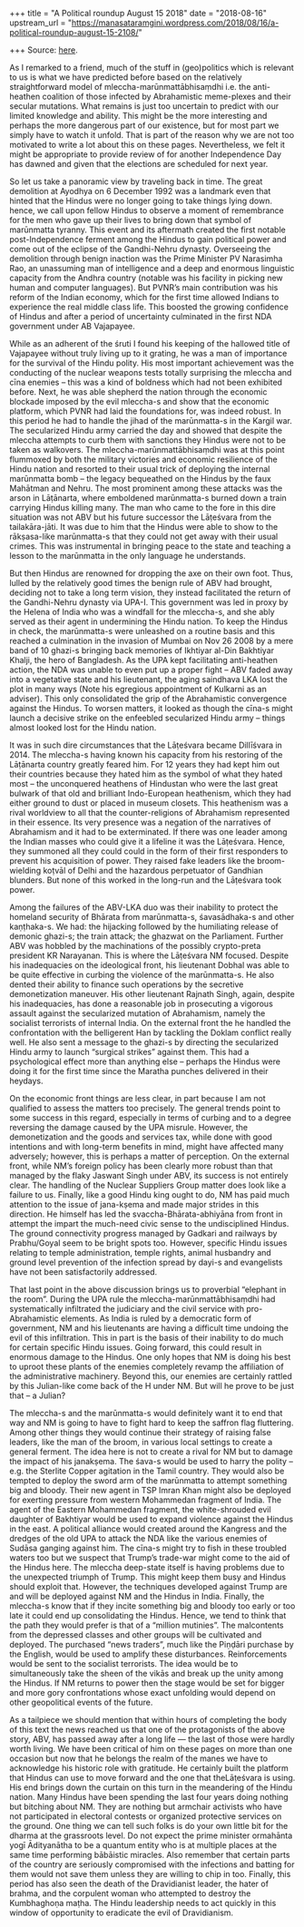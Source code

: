 +++
title = "A Political roundup August 15 2018"
date = "2018-08-16"
upstream_url = "https://manasataramgini.wordpress.com/2018/08/16/a-political-roundup-august-15-2108/"

+++
Source: [here](https://manasataramgini.wordpress.com/2018/08/16/a-political-roundup-august-15-2108/).

As I remarked to a friend, much of the stuff in (geo)politics which is
relevant to us is what we have predicted before based on the relatively
straightforward model of mleccha-marūnmattābhisaṃdhi i.e. the
anti-heathen coalition of those infected by Abrahamistic meme-plexes and
their secular mutations. What remains is just too uncertain to predict
with our limited knowledge and ability. This might be the more
interesting and perhaps the more dangerous part of our existence, but
for most part we simply have to watch it unfold. That is part of the
reason why we are not too motivated to write a lot about this on these
pages. Nevertheless, we felt it might be appropriate to provide review
of for another Independence Day has dawned and given that the elections
are scheduled for next year.

So let us take a panoramic view by traveling back in time. The great
demolition at Ayodhya on 6 December 1992 was a landmark even that hinted
that the Hindus were no longer going to take things lying down. hence,
we call upon fellow Hindus to observe a moment of remembrance for the
men who gave up their lives to bring down that symbol of marūnmatta
tyranny. This event and its aftermath created the first notable
post-Independence ferment among the Hindus to gain political power and
come out of the eclipse of the Gandhi-Nehru dynasty. Overseeing the
demolition through benign inaction was the Prime Minister PV Narasimha
Rao, an unassuming man of intelligence and a deep and enormous
linguistic capacity from the Andhra country (notable was his facility in
picking new human and computer languages). But PVNR’s main contribution
was his reform of the Indian economy, which for the first time allowed
Indians to experience the real middle class life. This boosted the
growing confidence of Hindus and after a period of uncertainty
culminated in the first NDA government under AB Vajapayee.

While as an adherent of the śruti I found his keeping of the hallowed
title of Vajapayee without truly living up to it grating, he was a man
of importance for the survival of the Hindu polity. His most important
achievement was the conducting of the nuclear weapons tests totally
surprising the mleccha and cīna enemies – this was a kind of boldness
which had not been exhibited before. Next, he was able shepherd the
nation through the economic blockade imposed by the evil mleccha-s and
show that the economic platform, which PVNR had laid the foundations
for, was indeed robust. In this period he had to handle the jihad of the
marūnmatta-s in the Kargil war. The secularized Hindu army carried the
day and showed that despite the mleccha attempts to curb them with
sanctions they Hindus were not to be taken as walkovers. The
mleccha-marūnmattābhisaṃdhi was at this point flummoxed by both the
military victories and economic resilience of the Hindu nation and
resorted to their usual trick of deploying the internal marūnmatta bomb
– the legacy bequeathed on the Hindus by the faux Mahātman and Nehru.
The most prominent among these attacks was the arson in Lāṭānarta, where
emboldened marūnmatta-s burned down a train carrying Hindus killing
many. The man who came to the fore in this dire situation was not ABV
but his future successor the Lāṭeśvara from the tailakāra-jāti. It was
due to him that the Hindus were able to show to the rākṣasa-like
marūnmatta-s that they could not get away with their usual crimes. This
was instrumental in bringing peace to the state and teaching a lesson to
the marūnmatta in the only language he understands.

But then Hindus are renowned for dropping the axe on their own foot.
Thus, lulled by the relatively good times the benign rule of ABV had
brought, deciding not to take a long term vision, they instead
facilitated the return of the Gandhi-Nehru dynasty via UPA-I. This
government was led in proxy by the Helena of India who was a windfall
for the mleccha-s, and she ably served as their agent in undermining the
Hindu nation. To keep the Hindus in check, the marūnmatta-s were
unleashed on a routine basis and this reached a culmination in the
invasion of Mumbai on Nov 26 2008 by a mere band of 10 ghazi-s bringing
back memories of Ikhtiyar al-Din Bakhtiyar Khalji, the hero of
Bangladesh. As the UPA kept facilitating anti-heathen action, the NDA
was unable to even put up a proper fight – ABV faded away into a
vegetative state and his lieutenant, the aging saindhava LKA lost the
plot in many ways (Note his egregious appointment of Kulkarni as an
adviser). This only consolidated the grip of the Abrahamistic
convergence against the Hindus. To worsen matters, it looked as though
the cīna-s might launch a decisive strike on the enfeebled secularized
Hindu army – things almost looked lost for the Hindu nation.

It was in such dire circumstances that the Lāṭeśvara became Dillīśvara
in 2014. The mleccha-s having known his capacity from his restoring of
the Lāṭānarta country greatly feared him. For 12 years they had kept him
out their countries because they hated him as the symbol of what they
hated most – the unconquered heathens of Hindustan who were the last
great bulwark of that old and brilliant Indo-European heathenism, which
they had either ground to dust or placed in museum closets. This
heathenism was a rival worldview to all that the counter-religions of
Abrahamism represented in their essence. Its very presence was a
negation of the narratives of Abrahamism and it had to be exterminated.
If there was one leader among the Indian masses who could give it a
lifeline it was the Lāṭeśvara. Hence, they summoned all they could could
in the form of their first responders to prevent his acquisition of
power. They raised fake leaders like the broom-wielding koṭvāl of Delhi
and the hazardous perpetuator of Gandhian blunders. But none of this
worked in the long-run and the Lāṭeśvara took power.

Among the failures of the ABV-LKA duo was their inability to protect the
homeland security of Bhārata from marūnmatta-s, śavasādhaka-s and other
kaṇṭhaka-s. We had: the hijacking followed by the humiliating release of
demonic ghazi-s; the train attack; the ghazwat on the Parliament.
Further ABV was hobbled by the machinations of the possibly crypto-preta
president KR Narayanan. This is where the Lāṭeśvara NM focused. Despite
his inadequacies on the ideological front, his lieutenant Dobhal was
able to be quite effective in curbing the violence of the marūnmatta-s.
He also dented their ability to finance such operations by the secretive
demonetization maneuver. His other lieutenant Rajnath Singh, again,
despite his inadequacies, has done a reasonable job in prosecuting a
vigorous assault against the secularized mutation of Abrahamism, namely
the socialist terrorists of internal India. On the external front the he
handled the confrontation with the belligerent Han by tackling the
Doklam conflict really well. He also sent a message to the ghazi-s by
directing the secularized Hindu army to launch “surgical strikes”
against them. This had a psychological effect more than anything else –
perhaps the Hindus were doing it for the first time since the Maratha
punches delivered in their heydays.

On the economic front things are less clear, in part because I am not
qualified to assess the matters too precisely. The general trends point
to some success in this regard, especially in terms of curbing and to a
degree reversing the damage caused by the UPA misrule. However, the
demonetization and the goods and services tax, while done with good
intentions and with long-term benefits in mind, might have affected many
adversely; however, this is perhaps a matter of perception. On the
external front, while NM’s foreign policy has been clearly more robust
than that managed by the flaky Jaswant Singh under ABV, its success is
not entirely clear. The handling of the Nuclear Suppliers Group matter
does look like a failure to us. Finally, like a good Hindu king ought to
do, NM has paid much attention to the issue of jana-kṣema and made major
strides in this direction. He himself has led the
svaccha-Bhārata-abhiyāna from front in attempt the impart the much-need
civic sense to the undisciplined Hindus. The ground connectivity
progress managed by Gadkari and railways by Prabhu/Goyal seem to be
bright spots too. However, specific Hindu issues relating to temple
administration, temple rights, animal husbandry and ground level
prevention of the infection spread by dayi-s and evangelists have not
been satisfactorily addressed.

That last point in the above discussion brings us to proverbial
“elephant in the room”. During the UPA rule the
mleccha-marūnmattābhisaṃdhi had systematically infiltrated the judiciary
and the civil service with pro-Abrahamistic elements. As India is ruled
by a democratic form of government, NM and his lieutenants are having a
difficult time undoing the evil of this infiltration. This in part is
the basis of their inability to do much for certain specific Hindu
issues. Going forward, this could result in enormous damage to the
Hindus. One only hopes that NM is doing his best to uproot these plants
of the enemies completely revamp the affiliation of the administrative
machinery. Beyond this, our enemies are certainly rattled by this
Julian-like come back of the H under NM. But will he prove to be just
that – a Julian?

The mleccha-s and the marūnmatta-s would definitely want it to end that
way and NM is going to have to fight hard to keep the saffron flag
fluttering. Among other things they would continue their strategy of
raising false leaders, like the man of the broom, in various local
settings to create a general ferment. The idea here is not to create a
rival for NM but to damage the impact of his janakṣema. The śava-s would
be used to harry the polity – e.g. the Sterlite Copper agitation in the
Tamil country. They would also be tempted to deploy the sword arm of the
marūnmatta to attempt something big and bloody. Their new agent in TSP
Imran Khan might also be deployed for exerting pressure from western
Mohammedan fragment of India. The agent of the Eastern Mohammedan
fragment, the white-shrouded evil daughter of Bakhtiyar would be used to
expand violence against the Hindus in the east. A political alliance
would created around the Kangress and the dredges of the old UPA to
attack the NDA like the various enemies of Sudāsa ganging against him.
The cīna-s might try to fish in these troubled waters too but we suspect
that Trump’s trade-war might come to the aid of the Hindus here. The
mleccha deep-state itself is having problems due to the unexpected
triumph of Trump. This might keep them busy and Hindus should exploit
that. However, the techniques developed against Trump are and will be
deployed against NM and the Hindus in India. Finally, the mleccha-s know
that if they incite something big and bloody too early or too late it
could end up consolidating the Hindus. Hence, we tend to think that the
path they would prefer is that of a “million mutinies”. The malcontents
from the depressed classes and other groups will be cultivated and
deployed. The purchased “news traders”, much like the Piṇḍāri purchase
by the English, would be used to amplify these disturbances.
Reinforcements would be sent to the socialist terrorists. The idea would
be to simultaneously take the sheen of the vikās and break up the unity
among the Hindus. If NM returns to power then the stage would be set for
bigger and more gory confrontations whose exact unfolding would depend
on other geopolitical events of the future.

As a tailpiece we should mention that within hours of completing the
body of this text the news reached us that one of the protagonists of
the above story, ABV, has passed away after a long life — the last of
those were hardly worth living. We have been critical of him on these
pages on more than one occasion but now that he belongs the realm of the
manes we have to acknowledge his historic role with gratitude. He
certainly built the platform that Hindus can use to move forward and the
one that theLāṭeśvara is using. His end brings down the curtain on this
turn in the meandering of the Hindu nation. Many Hindus have been
spending the last four years doing nothing but bitching about NM. They
are nothing but armchair activists who have not participated in
electoral contests or organized protective services on the ground. One
thing we can tell such folks is do your own little bit for the dharma at
the grassroots level. Do not expect the prime minister ormahānta yogī
Ādityanātha to be a quantum entity who is at multiple places at the same
time performing bābāistic miracles. Also remember that certain parts of
the country are seriously compromised with the infections and batting
for them would not save them unless they are willing to chip in too.
Finally, this period has also seen the death of the Dravidianist leader,
the hater of brahma, and the corpulent woman who attempted to destroy
the Kumbhaghoṇa maṭha. The Hindu leadership needs to act quickly in this
window of opportunity to eradicate the evil of Dravidianism.

